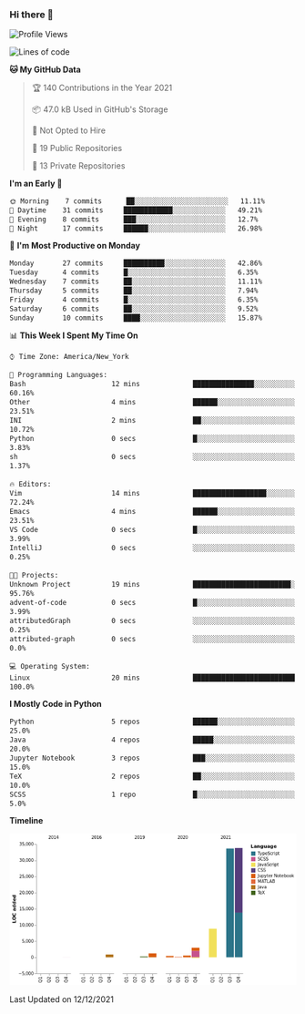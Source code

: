 ### Hi there 👋

<!--
**ShahanM/ShahanM** is a ✨ _special_ ✨ repository because its `README.md` (this file) appears on your GitHub profile.

Here are some ideas to get you started:

- 🔭 I’m currently working on ...
- 🌱 I’m currently learning ...
- 👯 I’m looking to collaborate on ...
- 🤔 I’m looking for help with ...
- 💬 Ask me about ...
- 📫 How to reach me: ...
- 😄 Pronouns: ...
- ⚡ Fun fact: ...
-->

<!--START_SECTION:waka-->
![Profile Views](http://img.shields.io/badge/Profile%20Views-18-blue)

![Lines of code](https://img.shields.io/badge/From%20Hello%20World%20I%27ve%20Written-83%20Thousand%20lines%20of%20code-blue)

**🐱 My GitHub Data** 

> 🏆 140 Contributions in the Year 2021
 > 
> 📦 47.0 kB Used in GitHub's Storage 
 > 
> 🚫 Not Opted to Hire
 > 
> 📜 19 Public Repositories 
 > 
> 🔑 13 Private Repositories  
 > 
**I'm an Early 🐤** 

```text
🌞 Morning    7 commits      ██░░░░░░░░░░░░░░░░░░░░░░░   11.11% 
🌆 Daytime    31 commits     ████████████░░░░░░░░░░░░░   49.21% 
🌃 Evening    8 commits      ███░░░░░░░░░░░░░░░░░░░░░░   12.7% 
🌙 Night      17 commits     ██████░░░░░░░░░░░░░░░░░░░   26.98%

```
📅 **I'm Most Productive on Monday** 

```text
Monday       27 commits     ██████████░░░░░░░░░░░░░░░   42.86% 
Tuesday      4 commits      █░░░░░░░░░░░░░░░░░░░░░░░░   6.35% 
Wednesday    7 commits      ██░░░░░░░░░░░░░░░░░░░░░░░   11.11% 
Thursday     5 commits      ██░░░░░░░░░░░░░░░░░░░░░░░   7.94% 
Friday       4 commits      █░░░░░░░░░░░░░░░░░░░░░░░░   6.35% 
Saturday     6 commits      ██░░░░░░░░░░░░░░░░░░░░░░░   9.52% 
Sunday       10 commits     ████░░░░░░░░░░░░░░░░░░░░░   15.87%

```


📊 **This Week I Spent My Time On** 

```text
⌚︎ Time Zone: America/New_York

💬 Programming Languages: 
Bash                     12 mins             ███████████████░░░░░░░░░░   60.16% 
Other                    4 mins              ██████░░░░░░░░░░░░░░░░░░░   23.51% 
INI                      2 mins              ██░░░░░░░░░░░░░░░░░░░░░░░   10.72% 
Python                   0 secs              █░░░░░░░░░░░░░░░░░░░░░░░░   3.83% 
sh                       0 secs              ░░░░░░░░░░░░░░░░░░░░░░░░░   1.37%

🔥 Editors: 
Vim                      14 mins             ██████████████████░░░░░░░   72.24% 
Emacs                    4 mins              ██████░░░░░░░░░░░░░░░░░░░   23.51% 
VS Code                  0 secs              █░░░░░░░░░░░░░░░░░░░░░░░░   3.99% 
IntelliJ                 0 secs              ░░░░░░░░░░░░░░░░░░░░░░░░░   0.25%

🐱‍💻 Projects: 
Unknown Project          19 mins             ████████████████████████░   95.76% 
advent-of-code           0 secs              █░░░░░░░░░░░░░░░░░░░░░░░░   3.99% 
attributedGraph          0 secs              ░░░░░░░░░░░░░░░░░░░░░░░░░   0.25% 
attributed-graph         0 secs              ░░░░░░░░░░░░░░░░░░░░░░░░░   0.0%

💻 Operating System: 
Linux                    20 mins             █████████████████████████   100.0%

```

**I Mostly Code in Python** 

```text
Python                   5 repos             ██████░░░░░░░░░░░░░░░░░░░   25.0% 
Java                     4 repos             █████░░░░░░░░░░░░░░░░░░░░   20.0% 
Jupyter Notebook         3 repos             ███░░░░░░░░░░░░░░░░░░░░░░   15.0% 
TeX                      2 repos             ██░░░░░░░░░░░░░░░░░░░░░░░   10.0% 
SCSS                     1 repo              █░░░░░░░░░░░░░░░░░░░░░░░░   5.0%

```


**Timeline**

![Chart not found](https://raw.githubusercontent.com/ShahanM/ShahanM/main/charts/bar_graph.png) 


 Last Updated on 12/12/2021
<!--END_SECTION:waka-->